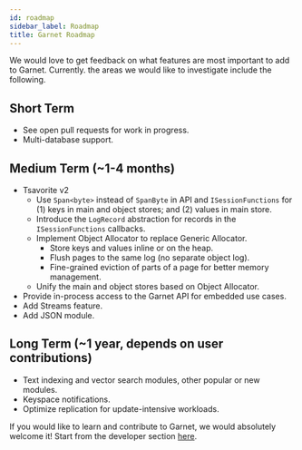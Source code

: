 ```yaml
---
id: roadmap
sidebar_label: Roadmap
title: Garnet Roadmap
---
```


We would love to get feedback on what features are most important to add to Garnet. Currently. the areas we would like to
investigate include the following.

## Short Term

* See open pull requests for work in progress.
* Multi-database support.

## Medium Term (~1-4 months)

* Tsavorite v2
  * Use `Span<byte>` instead of `SpanByte` in API and `ISessionFunctions` for (1) keys in main and object stores; and (2) values in main store.
  * Introduce the `LogRecord` abstraction for records in the `ISessionFunctions` callbacks.
  * Implement Object Allocator to replace Generic Allocator.
    * Store keys and values inline or on the heap.
    * Flush pages to the same log (no separate object log).
    * Fine-grained eviction of parts of a page for better memory management.
  * Unify the main and object stores based on Object Allocator.
* Provide in-process access to the Garnet API for embedded use cases.
* Add Streams feature.
* Add JSON module.

## Long Term (~1 year, depends on user contributions)

* Text indexing and vector search modules, other popular or new modules.
* Keyspace notifications.
* Optimize replication for update-intensive workloads.

If you would like to learn and contribute to Garnet, we would absolutely welcome it! Start from the developer section [here](../dev/onboarding.md).
